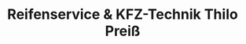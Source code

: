 ---
title: "Reifenservice & KFZ-Technik Thilo Preiß"
url: /erbes-buedesheim/reifenservice-und-kfz-technik-thilo-preiss/
shop: Autowerkstatt
---